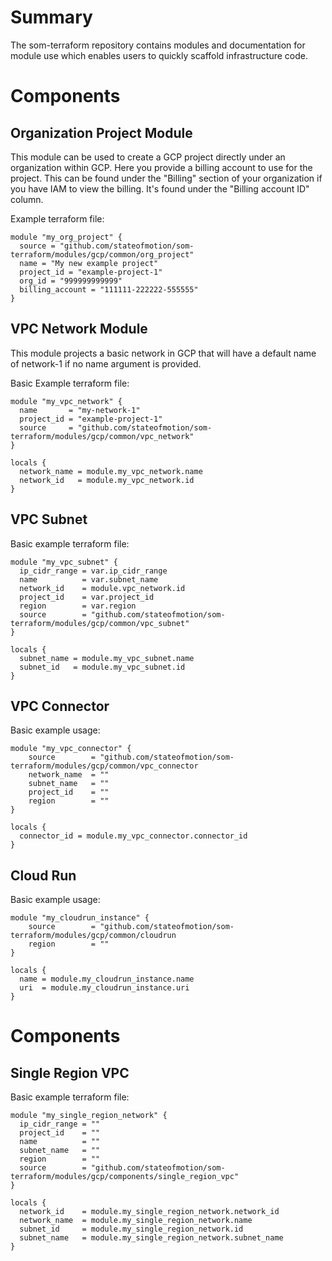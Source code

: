 # Summary
The som-terraform repository contains modules and documentation for module use which enables users to quickly scaffold infrastructure code.

# Components

## Organization Project Module
This module can be used to create a GCP project directly under an organization within GCP. Here you provide a billing account to use for the project. This can be found under the "Billing" section of your organization if you have IAM to view the billing. It's found under the "Billing account ID" column.

Example terraform file:
```
module "my_org_project" {
  source = "github.com/stateofmotion/som-terraform/modules/gcp/common/org_project"
  name = "My new example project"
  project_id = "example-project-1"
  org_id = "999999999999"
  billing_account = "111111-222222-555555"
}
```

## VPC Network Module
This module projects a basic network in GCP that will have a default name of network-1 if no name argument is provided.

Basic Example terraform file:
```
module "my_vpc_network" {
  name       = "my-network-1"
  project_id = "example-project-1"
  source     = "github.com/stateofmotion/som-terraform/modules/gcp/common/vpc_network"
}

locals {
  network_name = module.my_vpc_network.name
  network_id   = module.my_vpc_network.id
}
```

## VPC Subnet

Basic example terraform file:
```
module "my_vpc_subnet" {
  ip_cidr_range = var.ip_cidr_range
  name          = var.subnet_name
  network_id    = module.vpc_network.id
  project_id    = var.project_id
  region        = var.region
  source        = "github.com/stateofmotion/som-terraform/modules/gcp/common/vpc_subnet"
}

locals {
  subnet_name = module.my_vpc_subnet.name
  subnet_id   = module.my_vpc_subnet.id
}
```

## VPC Connector

Basic example usage:
```
module "my_vpc_connector" {
    source        = "github.com/stateofmotion/som-terraform/modules/gcp/common/vpc_connector
    network_name  = ""
    subnet_name   = ""
    project_id    = ""
    region        = ""
}

locals {
  connector_id = module.my_vpc_connector.connector_id
}
```

## Cloud Run
Basic example usage:
```
module "my_cloudrun_instance" {
    source        = "github.com/stateofmotion/som-terraform/modules/gcp/common/cloudrun
    region        = ""
}

locals {
  name = module.my_cloudrun_instance.name
  uri  = module.my_cloudrun_instance.uri
}
```

# Components

## Single Region VPC

Basic example terraform file:
```
module "my_single_region_network" {
  ip_cidr_range = ""
  project_id    = ""
  name          = ""
  subnet_name   = ""
  region        = ""
  source        = "github.com/stateofmotion/som-terraform/modules/gcp/components/single_region_vpc"
}

locals {
  network_id    = module.my_single_region_network.network_id
  network_name  = module.my_single_region_network.name
  subnet_id     = module.my_single_region_network.id
  subnet_name   = module.my_single_region_network.subnet_name
}
```